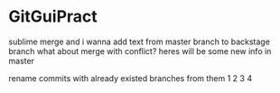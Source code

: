 # GitGuiPract
sublime merge
and i wanna add text from master branch to backstage branch
what about merge with conflict?
heres will be some new info in master

rename commits with already existed branches from them 1 2 3 4